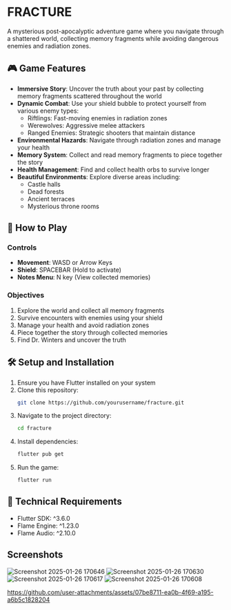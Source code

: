 # FRACTURE


A mysterious post-apocalyptic adventure game where you navigate through a shattered world, collecting memory fragments while avoiding dangerous enemies and radiation zones.

## 🎮 Game Features

- **Immersive Story**: Uncover the truth about your past by collecting memory fragments scattered throughout the world
- **Dynamic Combat**: Use your shield bubble to protect yourself from various enemy types:
  - Riftlings: Fast-moving enemies in radiation zones
  - Werewolves: Aggressive melee attackers
  - Ranged Enemies: Strategic shooters that maintain distance
- **Environmental Hazards**: Navigate through radiation zones and manage your health
- **Memory System**: Collect and read memory fragments to piece together the story
- **Health Management**: Find and collect health orbs to survive longer
- **Beautiful Environments**: Explore diverse areas including:
  - Castle halls
  - Dead forests
  - Ancient terraces
  - Mysterious throne rooms

## 🎯 How to Play

### Controls
- **Movement**: WASD or Arrow Keys
- **Shield**: SPACEBAR (Hold to activate)
- **Notes Menu**: N key (View collected memories)

### Objectives
1. Explore the world and collect all memory fragments
2. Survive encounters with enemies using your shield
3. Manage your health and avoid radiation zones
4. Piece together the story through collected memories
5. Find Dr. Winters and uncover the truth

## 🛠️ Setup and Installation

1. Ensure you have Flutter installed on your system
2. Clone this repository:
   ```bash
   git clone https://github.com/yourusername/fracture.git
   ```
3. Navigate to the project directory:
   ```bash
   cd fracture
   ```
4. Install dependencies:
   ```bash
   flutter pub get
   ```
5. Run the game:
   ```bash
   flutter run
   ```

## 🔧 Technical Requirements

- Flutter SDK: ^3.6.0
- Flame Engine: ^1.23.0
- Flame Audio: ^2.10.0

## Screenshots 

![Screenshot 2025-01-26 170646](https://github.com/user-attachments/assets/cecbb459-f639-494c-8f40-6c35a5e61bf6)
![Screenshot 2025-01-26 170630](https://github.com/user-attachments/assets/2acb9317-906b-44ee-989f-81ba43ef4992)
![Screenshot 2025-01-26 170617](https://github.com/user-attachments/assets/ae5b42f0-19f1-4c70-8814-688edd145648)
![Screenshot 2025-01-26 170608](https://github.com/user-attachments/assets/2cc90d75-acca-48fa-a779-feb09ec19229)

https://github.com/user-attachments/assets/07be8711-ea0b-4f69-a195-a6b5c1828204


